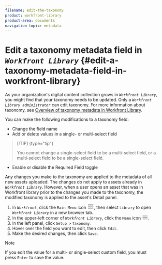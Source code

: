 ```yaml
---
filename: edit-the-taxonomy
product: workfront-library
product-area: documents
navigation-topic: metadata
---
```




# Edit a taxonomy metadata field in *`Workfront Library`* {#edit-a-taxonomy-metadata-field-in-workfront-library}

As your organization's digital content collection grows in *`Workfront Library`*, you might find that your taxonomy needs to be updated. Only a *`Workfront Library administrator`* can edit taxonomy. For more information about taxonomy, see [Overview of taxonomy metadata in Workfront Library](taxonomy-metadata-overview.md).


You can make the following modifications to a taxonomy field:



* Change the field name
*  Add or delete values in a single- or multi-select field


  >[!TIP] {type="tip"}
  >
  >You cannot change a single-select field to be a multi-select field, or a multi-select field to be a single-select field. 








* Enable or disable the Required Field toggle


Any changes you make to the taxonomy are applied to the metadata of all new assets uploaded. The changes do not apply to assets already in *`Workfront Library`*. However, when a user opens an asset that was in Workfront library prior to the changes you made to the taxonomy, the modified taxonomy is applied to the asset's Detail panel. 



1.  In *`Workfront`*, click the `Main Menu` icon ![](assets/main-menu-icon.png), then select `Library` to open *`Workfront Library`* in a new browser tab.
1.  In the upper-left corner of *`Workfront Library`*, click the `Menu` icon ![](assets/library-menu-icon.png).
1.  In the left panel, click `Setup >` `Taxonomy`.
1.  Hover over the field you want to edit, then click `Edit`.
1.  Make the desired changes, then click `Save`.


   >[!NOTE]
   >
   >If you edit the value for a multi- or single-select custom field, you must press `Enter` to save the value.





